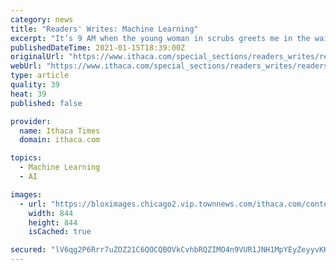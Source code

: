 ```yaml
---
category: news
title: "Readers' Writes: Machine Learning"
excerpt: "It’s 9 AM when the young woman in scrubs greets me in the waiting room. Erica is armed with an instant read thermometer. She points it at my forehead and,"
publishedDateTime: 2021-01-15T18:39:00Z
originalUrl: "https://www.ithaca.com/special_sections/readers_writes/readers-writes-machine-learning/article_e37eca1a-5760-11eb-9490-eb48810b64ac.html"
webUrl: "https://www.ithaca.com/special_sections/readers_writes/readers-writes-machine-learning/article_e37eca1a-5760-11eb-9490-eb48810b64ac.html"
type: article
quality: 39
heat: 39
published: false

provider:
  name: Ithaca Times
  domain: ithaca.com

topics:
  - Machine Learning
  - AI

images:
  - url: "https://bloximages.chicago2.vip.townnews.com/ithaca.com/content/tncms/custom/image/9294cb02-0ea8-11e9-8d51-e30ab87fb38b.jpg"
    width: 844
    height: 844
    isCached: true

secured: "lV6qg2P6Rrr7uZOZ21C6QOCQBOVkCvhbRQZIMO4n9VUR1JNH1MpYEyZeyyvKKoapV//rOkTuJ8LZ/NDBUvzj3gl0QlsAAlsGup5j543VId+/CsoAfxZxkD9ViGGgHYBCKed/wHMc7ToGNPgH0gSejAe1TrKwerxgaQ29+JkoA9NCZt0v9F+Tt88NfPpk1EC/aMPswpkZBBeUN5NMpxH8xKFagjS2VyJA3jjURgbMv2OlszQDJm77BkblaajSoK9or9pTvM7ZzzzpBQ59X6+HsphZ3lH0sI8mh/JRR1IPzigufsCqVwAYLG1UrBeIKblMjG77BFlDRmKb/UD9GIbhOfOA0cLjmC0UwY+Q/CPZWVQ=;oONLOOPL3usd7tWUkpGa+Q=="
---
```


